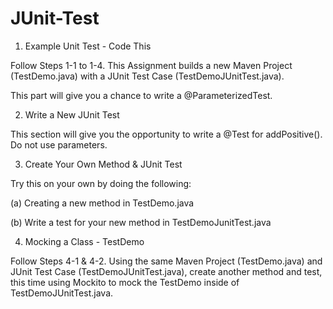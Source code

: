 # JUnit-Test

1. Example Unit Test - Code This  

Follow Steps 1-1 to 1-4.   This Assignment builds a new Maven Project (TestDemo.java) with a JUnit Test Case (TestDemoJUnitTest.java).  

This part will give you a chance to write a @ParameterizedTest.


2. Write a New JUnit Test

This section will give you the opportunity to write a @Test for addPositive().  Do not use parameters.

3. Create Your Own Method & JUnit Test

Try this on your own by doing the following:

(a) Creating a new method in TestDemo.java

(b) Write a test for your new method in TestDemoJunitTest.java





4. Mocking a Class - TestDemo 

Follow Steps 4-1 & 4-2.  Using the same Maven Project (TestDemo.java) and JUnit Test Case (TestDemoJUnitTest.java), create another method and test, this time using Mockito to mock the TestDemo inside of TestDemoJUnitTest.java.
